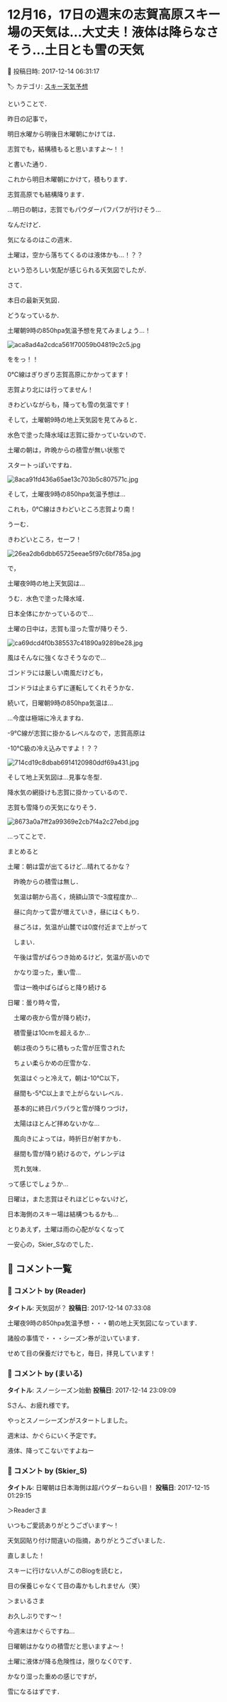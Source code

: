 # 12月16，17日の週末の志賀高原スキー場の天気は…大丈夫！液体は降らなさそう…土日とも雪の天気

📅 投稿日時: 2017-12-14 06:31:17

🏷️ カテゴリ: [スキー天気予想](c6554f5c3c106093b511a8daae23757e8.md)

ということで．


昨日の記事で，


明日水曜から明後日木曜朝にかけては．


志賀でも，結構積もると思いますよ～！！


と書いた通り．


これから明日木曜朝にかけて，積もります．


志賀高原でも結構降ります．


…明日の朝は，志賀でもパウダーパフパフが行けそう…





なんだけど．


気になるのはこの週末．


土曜は，空から落ちてくるのは液体かも…！？？


という恐ろしい気配が感じられる天気図でしたが．





さて．


本日の最新天気図．


どうなっているか．


土曜朝9時の850hpa気温予想を見てみましょう…！




![aca8ad4a2cdca561f70059b04819c2c5.jpg](images/aca8ad4a2cdca561f70059b04819c2c5.jpg)




ををっ！！


0℃線はぎりぎり志賀高原にかかってます！


志賀より北には行ってません！


きわどいながらも，降っても雪の気温です！





そして，土曜朝9時の地上天気図を見てみると．


水色で塗った降水域は志賀に掛かっていないので．


土曜の朝は，昨晩からの積雪が無い状態で


スタートっぽいですね．




![8aca91fd436a65ae13c703b5c807571c.jpg](images/8aca91fd436a65ae13c703b5c807571c.jpg)







そして，土曜夜9時の850hpa気温予想は…


これも，0℃線はきわどいところ志賀より南！


うーむ．


きわどいところ，セーフ！




![26ea2db6dbb65725eeae5f97c6bf785a.jpg](images/26ea2db6dbb65725eeae5f97c6bf785a.jpg)







で，


土曜夜9時の地上天気図は…


うむ．水色で塗った降水域．


日本全体にかかっているので…


土曜の日中は，志賀も湿った雪が降りそう．




![ca69dcd4f0b385537c41890a9289be28.jpg](images/ca69dcd4f0b385537c41890a9289be28.jpg)




風はそんなに強くなさそうなので…


ゴンドラには厳しい南風だけども，


ゴンドラは止まらずに運転してくれそうかな．





続いて，日曜朝9時の850hpa気温は…


…今度は極端に冷えますね．


-9℃線が志賀に掛かるレベルなので，志賀高原は


-10℃級の冷え込みですよ！？？




![714cd19c8dbab6914120980ddf69a431.jpg](images/714cd19c8dbab6914120980ddf69a431.jpg)







そして地上天気図は…見事な冬型．


降水気の網掛けも志賀に掛かっているので．


志賀も雪降りの天気になりそう．




![8673a0a7ff2a99369e2cb7f4a2c27ebd.jpg](images/8673a0a7ff2a99369e2cb7f4a2c27ebd.jpg)







…ってことで．


まとめると





土曜：朝は雲が出てるけど…晴れてるかな？


　昨晩からの積雪は無し．


　気温は朝から高く，焼額山頂で-3度程度か…


　昼に向かって雲が増えていき，昼にはくもり．


　昼ごろは，気温が山麓では0度付近まで上がって


　しまい．


　午後は雪がぱらつき始めるけど，気温が高いので


　かなり湿った，重い雪…


　雪は一晩中ぱらぱらと降り続ける





日曜：曇り時々雪，


　土曜の夜から雪が降り続け，


　積雪量は10cmを超えるか…


　朝は夜のうちに積もった雪が圧雪された


　ちょい柔らかめの圧雪かな．


　気温はぐっと冷えて，朝は-10℃以下，


　昼間も-5℃以上まで上がらないレベル．


　基本的に終日パラパラと雪が降りつづけ，


　太陽はほとんど拝めないかな…


　風向きによっては，時折日が射すかも．


　昼間も雪が降り続けるので，ゲレンデは


　荒れ気味．





って感じでしょうか…


日曜は，また志賀はそれほどじゃないけど，


日本海側のスキー場は結構つもるかも…





とりあえず，土曜は雨の心配がなくなって


一安心の，Skier_Sなのでした．

## 💬 コメント一覧

### 💬 コメント by (Reader)
**タイトル**: 天気図が？
**投稿日**: 2017-12-14 07:33:08

土曜夜9時の850hpa気温予想・・・朝の地上天気図になっています．



諸般の事情で・・・シーズン券が泣いています．

せめて目の保養だけでもと，毎日，拝見しています！

### 💬 コメント by (まいる)
**タイトル**: スノーシーズン始動
**投稿日**: 2017-12-14 23:09:09

Sさん、お疲れ様です。

やっとスノーシーズンがスタートしました。

週末は、かぐらにいく予定です。

液体、降ってこないですよねー

### 💬 コメント by (Skier_S)
**タイトル**: 日曜朝は日本海側は超パウダーねらい目！
**投稿日**: 2017-12-15 01:29:15

＞Readerさま

いつもご愛読ありがとうございます～！

天気図貼り付け間違いの指摘，ありがとうございました．

直しました！



スキーに行けない人がこのBlogを読むと，

目の保養じゃなくて目の毒かもしれません（笑）



＞まいるさま

お久しぶりです～！

今週末はかぐらですね…

日曜朝はかなりの積雪だと思いますよ～！

土曜に液体が降る危険性は，限りなく0です．

かなり湿った重めの感じですが，

雪になるはずです．

